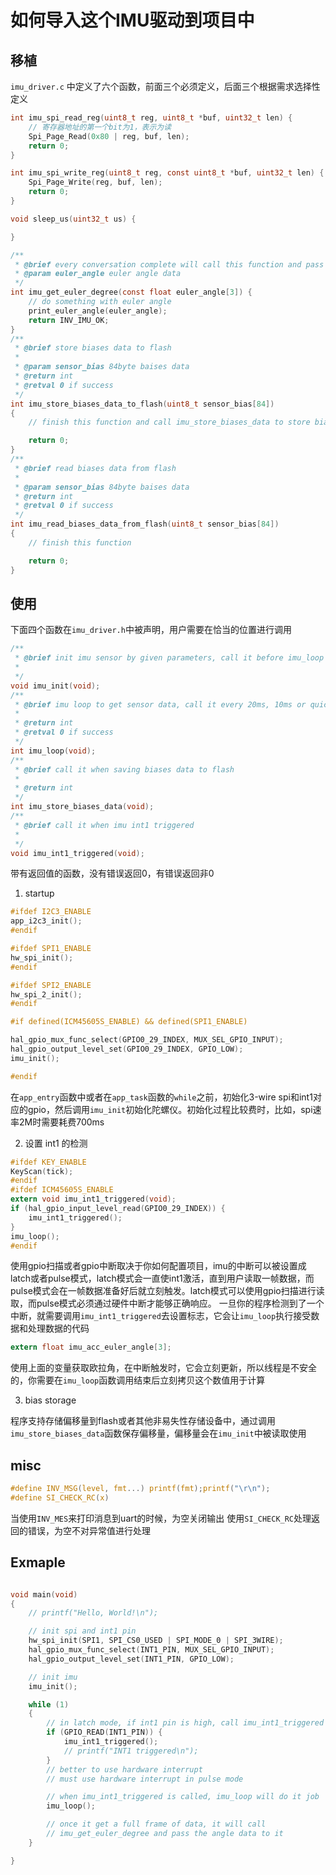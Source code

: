 # 如何导入这个IMU驱动到项目中

## 移植
`imu_driver.c` 中定义了六个函数，前面三个必须定义，后面三个根据需求选择性定义
```c
int imu_spi_read_reg(uint8_t reg, uint8_t *buf, uint32_t len) {
    // 寄存器地址的第一个bit为1，表示为读
    Spi_Page_Read(0x80 | reg, buf, len);
    return 0;
}

int imu_spi_write_reg(uint8_t reg, const uint8_t *buf, uint32_t len) {
    Spi_Page_Write(reg, buf, len);
    return 0;
}

void sleep_us(uint32_t us) {

}

/**
 * @brief every conversation complete will call this function and pass the data to it
 * @param euler_angle euler angle data
 */
int imu_get_euler_degree(const float euler_angle[3]) {
    // do something with euler angle
    print_euler_angle(euler_angle);
    return INV_IMU_OK;
}
/**
 * @brief store biases data to flash
 *
 * @param sensor_bias 84byte baises data
 * @return int
 * @retval 0 if success
 */
int imu_store_biases_data_to_flash(uint8_t sensor_bias[84])
{
	// finish this function and call imu_store_biases_data to store biases

    return 0;
}
/**
 * @brief read biases data from flash
 *
 * @param sensor_bias 84byte baises data
 * @return int
 * @retval 0 if success
 */
int imu_read_biases_data_from_flash(uint8_t sensor_bias[84])
{
	// finish this function

    return 0;
}
```

## 使用
下面四个函数在`imu_driver.h`中被声明，用户需要在恰当的位置进行调用
```c
/**
 * @brief init imu sensor by given parameters, call it before imu_loop at program start
 *
 */
void imu_init(void);
/**
 * @brief imu loop to get sensor data, call it every 20ms, 10ms or quicker
 *
 * @return int
 * @retval 0 if success
 */
int imu_loop(void);
/**
 * @brief call it when saving biases data to flash
 *
 * @return int
 */
int imu_store_biases_data(void);
/**
 * @brief call it when imu int1 triggered
 *
 */
void imu_int1_triggered(void);
```
带有返回值的函数，没有错误返回0，有错误返回非0

1. startup
```c
#ifdef I2C3_ENABLE
app_i2c3_init();
#endif

#ifdef SPI1_ENABLE
hw_spi_init();
#endif

#ifdef SPI2_ENABLE
hw_spi_2_init();
#endif

#if defined(ICM45605S_ENABLE) && defined(SPI1_ENABLE)

hal_gpio_mux_func_select(GPIO0_29_INDEX, MUX_SEL_GPIO_INPUT);
hal_gpio_output_level_set(GPIO0_29_INDEX, GPIO_LOW);
imu_init();

#endif
```
在`app_entry`函数中或者在`app_task`函数的`while`之前，初始化3-wire spi和int1对应的gpio，然后调用`imu_init`初始化陀螺仪。初始化过程比较费时，比如，spi速率2M时需要耗费700ms

2. 设置 int1 的检测
```c
#ifdef KEY_ENABLE
KeyScan(tick);
#endif
#ifdef ICM45605S_ENABLE
extern void imu_int1_triggered(void);
if (hal_gpio_input_level_read(GPIO0_29_INDEX)) {
    imu_int1_triggered();
}
imu_loop();
#endif
```
使用gpio扫描或者gpio中断取决于你如何配置项目，imu的中断可以被设置成latch或者pulse模式，latch模式会一直使int1激活，直到用户读取一帧数据，而pulse模式会在一帧数据准备好后就立刻触发。latch模式可以使用gpio扫描进行读取，而pulse模式必须通过硬件中断才能够正确响应。
一旦你的程序检测到了一个中断，就需要调用`imu_int1_triggered`去设置标志，它会让`imu_loop`执行接受数据和处理数据的代码

```c
extern float imu_acc_euler_angle[3];
```
使用上面的变量获取欧拉角，在中断触发时，它会立刻更新，所以线程是不安全的，你需要在`imu_loop`函数调用结束后立刻拷贝这个数值用于计算


3. bias storage

程序支持存储偏移量到flash或者其他非易失性存储设备中，通过调用`imu_store_biases_data`函数保存偏移量，偏移量会在`imu_init`中被读取使用

## misc

```c
#define INV_MSG(level, fmt...) printf(fmt);printf("\r\n");
#define SI_CHECK_RC(x)
```

当使用`INV_MES`来打印消息到uart的时候，为空关闭输出
使用`SI_CHECK_RC`处理返回的错误，为空不对异常值进行处理


## Exmaple

```c

void main(void)
{
    // printf("Hello, World!\n");

    // init spi and int1 pin
    hw_spi_init(SPI1, SPI_CS0_USED | SPI_MODE_0 | SPI_3WIRE);
	hal_gpio_mux_func_select(INT1_PIN, MUX_SEL_GPIO_INPUT);
	hal_gpio_output_level_set(INT1_PIN, GPIO_LOW);

    // init imu
    imu_init();

    while (1)
    {
        // in latch mode, if int1 pin is high, call imu_int1_triggered
        if (GPIO_READ(INT1_PIN)) {
            imu_int1_triggered();
            // printf("INT1 triggered\n");
        }
        // better to use hardware interrupt
        // must use hardware interrupt in pulse mode

        // when imu_int1_triggered is called, imu_loop will do it job
        imu_loop();

        // once it get a full frame of data, it will call
        // imu_get_euler_degree and pass the angle data to it
    }

}

```